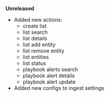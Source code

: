 **Unreleased**
* Added new actions: 
    * create list
    * list search
    * list details
    * list add entity
    * list remove entity
    * list entities
    * list status
    * playbook alerts search
    * playbook alert details
    * playbook alert update
* Added new configs to ingest settings
